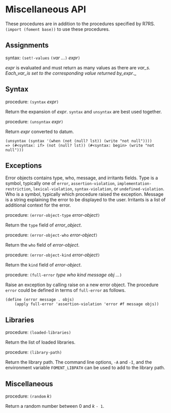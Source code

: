# Miscellaneous API #

These procedures are in addition to the procedures specified by R7RS.
`(import (foment base))` to use these procedures.

## Assignments ##

syntax: `(set!-values` `(`_var_ _..._`)` _expr_`)`

_expr_ is evaluated and must return as many values as there are _var\_s. Each_var_is set to
the corresponding value returned by_expr_._

## Syntax ##

procedure: `(syntax` _expr_`)`

Return the expansion of _expr_. `syntax` and `unsyntax` are best used together.

procedure: `(unsyntax` _expr_`)`

Return _expr_ converted to datum.

```
(unsyntax (syntax '(when (not (null? lst)) (write "not null"))))
=> (#<syntax: if> (not (null? lst)) (#<syntax: begin> (write "not null")))
```

## Exceptions ##

Error objects contains type, who, message, and irritants fields. Type is a symbol, typically one of
`error`, `assertion-violation`, `implementation-restriction`, `lexical-violation`,
`syntax-violation`, or `undefined-violation`. Who is a symbol, typically which procedure raised
the exception. Message is a string explaining the error to be displayed to the user. Irritants
is a list of additional context for the error.

procedure: `(error-object-type` _error-object_`)`

Return the `type` field of _error\_object_.

procedure: `(error-object-who` _error-object_`)`

Return the `who` field of _error-object_.

procedure: `(error-object-kind` _error-object_`)`

Return the `kind` field of _error-object_.

procedure: `(full-error` _type_ _who_ _kind_ _message_ _obj_ _..._`)`

Raise an exception by calling raise on a new error object. The procedure `error` could be defined
in terms of `full-error` as follows.

```
(define (error message . objs)
    (apply full-error 'assertion-violation 'error #f message objs))
```

## Libraries ##

procedure: `(loaded-libraries)`

Return the list of loaded libraries.

procedure: `(library-path)`

Return the library path. The command line options, `-A` and `-I`, and the environment variable
`FOMENT_LIBPATH` can be used to add to the library path.

## Miscellaneous ##

procedure: `(random` _k_`)`

Return a random number between 0 and _k_ `- 1`.
